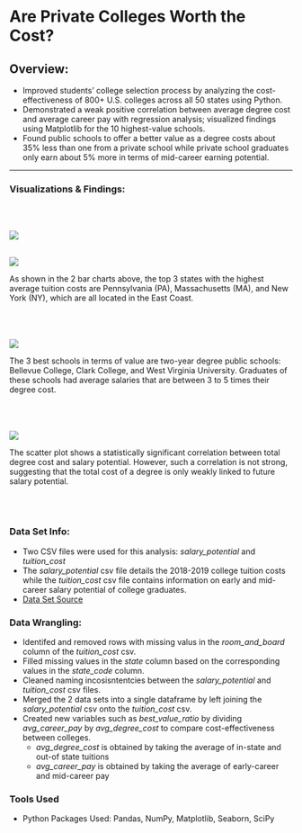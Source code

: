 # Are Private Colleges Worth the Cost?  

## Overview:


* Improved students’ college selection process by analyzing the cost-effectiveness of 800+ U.S. colleges across all 50 states using Python. 
* Demonstrated a weak positive correlation between average degree cost and average career pay with regression analysis; visualized findings using Matplotlib for the 10 highest-value schools.
* Found public schools to offer a better value as a degree costs about 35% less than one from a private school while private school graduates only earn about 5% more in terms of mid-career earning potential.

---


### Visualizations & Findings:
<br/><br/>



![](https://github.com/vibreate/Portfolio/blob/main/images/in-state%20bar%20chart.png)
<br/><br/>


![](https://github.com/vibreate/Portfolio/blob/main/images/out-of-state%20bar%20chart.png)


As shown in the 2 bar charts above, the top 3 states with the highest average tuition costs are Pennsylvania (PA), Massachusetts (MA), and New York (NY), which are all located in the East Coast.
<br/><br/>
<br/><br/>



![](https://github.com/vibreate/Portfolio/blob/main/images/top%2010%20schools.png)

The 3 best schools in terms of value are two-year degree public schools: Bellevue College, Clark College, and West Virginia University. Graduates of these schools had average salaries that are between 3 to 5 times their degree cost.
<br/><br/>
<br/><br/>



![](https://github.com/vibreate/Portfolio/blob/main/images/scatter%20plot.png)

The scatter plot shows a statistically significant correlation between total degree cost and salary potential. However, such a correlation is not strong, suggesting that the total cost of a degree is only weakly linked to future salary potential.

<br/><br/>

### Data Set Info:

* Two CSV files were used for this analysis: *salary_potential* and *tuition_cost*
* The *salary_potential* csv file details the 2018-2019 college tuition costs while the *tuition_cost* csv file contains information on early and mid-career salary potential of college graduates.
* [Data Set Source](https://www.kaggle.com/jessemostipak/college-tuition-diversity-and-pay?select=tuition_income.csv)

### Data Wrangling:

* Identifed and removed rows with missing valus in the *room_and_board* column of the *tuition_cost* csv.
* Filled missing values in the *state* column based on the corresponding values in the *state_code* column.
* Cleaned naming incosisntentcies between the *salary_potential* and *tuition_cost* csv files.
* Merged the 2 data sets into a single dataframe by left joining the *salary_potential* csv onto the *tuition_cost* csv. 
* Created new variables such as *best_value_ratio* by dividing *avg_career_pay* by *avg_degree_cost* to compare cost-effectiveness between colleges.
    - *avg_degree_cost* is obtained by taking the average of in-state and out-of state tuitions    
    - *avg_career_pay* is obtained by taking the average of early-career and mid-career pay

### Tools Used
* Python Packages Used: Pandas, NumPy, Matplotlib, Seaborn, SciPy

